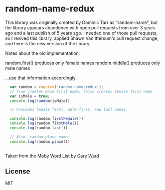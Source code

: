 # random-name-redux

This library was originally created by Dominic Tarr as "random-name", but the library appears abandoned with open pull requests from over 3 years ago and a last publish of 5 years ago. I needed one of those pull requests, so I revived this library, applied Shawn Van Ittersum's pull request change, and here is the new version of the library.

Notes about the old implementation:

random.first() produces only female names
random.middle() produces only male names

...use that information accordingly.

``` js
  var random = require('random-name-redux');
  // true creates male first name, false creates female first name
  var isMale = true;
  console.log(random(isMale))

  // Provides female first, male first, and last names.

  console.log(random.firstFemale())
  console.log(random.firstMale())
  console.log(random.last())

  // Also, random place name!
  console.log(random.place())
  
```

Taken from the [Moby Word List by Gary Ward](http://www.gutenberg.org/ebooks/3201)

## License

MIT
